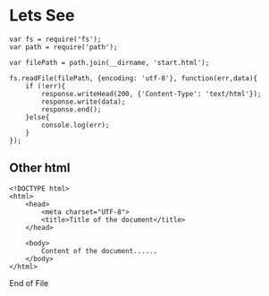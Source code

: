 # Lets See

    var fs = require('fs');
    var path = require('path');

    var filePath = path.join(__dirname, 'start.html');

    fs.readFile(filePath, {encoding: 'utf-8'}, function(err,data){
        if (!err){
            response.writeHead(200, {'Content-Type': 'text/html'});
            response.write(data);
            response.end();
        }else{
            console.log(err);
        }
    });

## Other html

    <!DOCTYPE html>
    <html>
        <head>
            <meta charset="UTF-8">
            <title>Title of the document</title>
        </head>

        <body>
            Content of the document......
        </body>
    </html>

End of File

